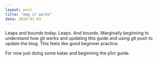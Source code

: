 ```yaml
---
layout: post
title: "omg it works"
date: 2018-01-03
---
```


Leaps and bounds today. Leaps. And bounds. 
Marginally beginning to understand how git works and updating this guide and using git push to update the blog. This feels like good beginner practice.

For now just doing some katas and beginning the p1xt guide.